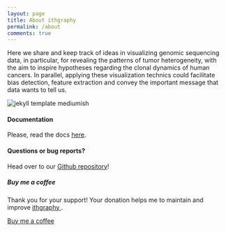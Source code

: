 ```yaml
---
layout: page
title: About ithgraphy
permalink: /about
comments: true
---
```


<div class="row justify-content-between">
<div class="col-md-8 pr-5">

<p>Here we share and keep track of ideas in visualizing genomic sequencing data, in particular, for revealing the patterns of tumor heterogeneity, with the aim to inspire hypotheses regarding the clonal dynamics of human cancers. In parallel, applying these visualization technics could facilitate bias detection, feature extraction and convey the important message that data wants to tell us.</p>

<p class="mb-5"><img class="shadow-lg" src="{{site.baseurl}}/assets/images/mediumish-jekyll-template.png" alt="jekyll template mediumish" /></p>
<h4>Documentation</h4>

<p>Please, read the docs <a href="https://bootstrapstarter.com/bootstrap-templates/template-mediumish-bootstrap-jekyll/">here</a>.</p>

<h4>Questions or bug reports?</h4>

<p>Head over to our <a href="https://github.com/wowthemesnet/mediumish-theme-jekyll">Github repository</a>!</p>

</div>

<div class="col-md-4">

<div class="sticky-top sticky-top-80">
<h5> Buy me a coffee </h5>

<p>Thank you for your support! Your donation helps me to maintain and improve <a target="_blank" href="https://ruping.github.io/ithgraphy">ithgraphy <i class="fab fa-github"></i></a>.</p>

<a target="_blank" href="https://www.paypal.com/donate?business=4YTP5BJ4HFWEE&item_name=Collect+donations+to+help+me+to+maintain+and+improve+the+ithgraphy+website+for+sharing+visualization+ideas+of+bioinfo+data.&currency_code=USD" class="btn btn-danger">Buy me a coffee</a> 

</div>
</div>
</div>
